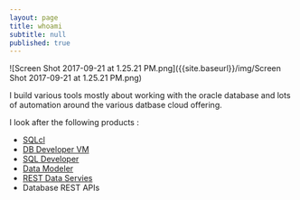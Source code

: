 ```yaml
---
layout: page
title: whoami
subtitle: null
published: true
---
```

![Screen Shot 2017-09-21 at 1.25.21 PM.png]({{site.baseurl}}/img/Screen Shot 2017-09-21 at 1.25.21 PM.png)



I build various tools mostly about working with the oracle database and lots of automation around the various datbase cloud offering.


I look after the following products :
 - [SQLcl](http://www.oracle.com/technetwork/developer-tools/sqlcl/overview/index.html)
 - [DB Developer VM]( http://www.oracle.com/technetwork/database/enterprise-edition/databaseappdev-vm-161299.html)
 - [SQL Developer](oracle.com/sqldeveloper)
 - [Data Modeler](http://www.oracle.com/technetwork/developer-tools/datamodeler/overview/index.html)
 - [REST Data Servies](oracle.com/rest)
 - Database REST APIs
